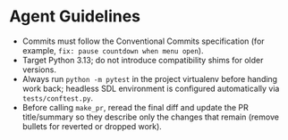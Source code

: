# Agent Guidelines

- Commits must follow the Conventional Commits specification (for example, `fix: pause countdown when menu open`).
- Target Python 3.13; do not introduce compatibility shims for older versions.
- Always run `python -m pytest` in the project virtualenv before handing work back; headless SDL environment is configured automatically via `tests/conftest.py`.
- Before calling `make_pr`, reread the final diff and update the PR title/summary so they describe only the changes that remain (remove bullets for reverted or dropped work).
